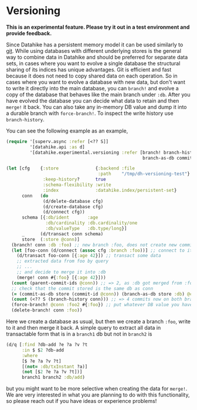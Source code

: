 # Versioning

**This is an experimental feature. Please try it out in a test environment and provide feedback.**

Since Datahike has a persistent memory model it can be used similarly to
[git](https://git-scm.com/). While using databases with different underlying
stores is the general way to combine data in Datahike and should be preferred
for separate data sets, in cases where you want to evolve a single database the
structural sharing of its indices has unique advantages. Git is efficient and
fast because it does not need to copy shared data on each operation. So in cases
where you want to evolve a database with new data, but don't want to write it
directly into the main database, you can `branch!` and evolve a copy of the
database that behaves like the main branch under `:db`. After you have evolved
the database you can decide what data to retain and then `merge!` it back. You
can also take any in-memory DB value and dump it into a durable branch with
`force-branch!`. To inspect the write history use `branch-history`.

You can see the following example as an example,

~~~clojure
(require '[superv.async :refer [<?? S]]
         '[datahike.api :as d]
         '[datahike.experimental.versioning :refer [branch! branch-history delete-branch! force-branch! merge!
                                                    branch-as-db commit-as-db parent-commit-ids]])

(let [cfg    {:store              {:backend :file
                                   :path    "/tmp/dh-versioning-test"}
              :keep-history?      true
              :schema-flexibility :write
              :index              :datahike.index/persistent-set}
      conn   (do
              (d/delete-database cfg)
              (d/create-database cfg)
              (d/connect cfg))
      schema [{:db/ident       :age
               :db/cardinality :db.cardinality/one
               :db/valueType   :db.type/long}]
      _      (d/transact conn schema)
      store  (:store @conn)]
  (branch! conn :db :foo) ;; new branch :foo, does not create new commit, just copies
  (let [foo-conn (d/connect (assoc cfg :branch :foo))] ;; connect to it
    (d/transact foo-conn [{:age 42}]) ;; transact some data
    ;; extracted data from foo by query
    ;; ...
    ;; and decide to merge it into :db
    (merge! conn #{:foo} [{:age 42}]))
  (count (parent-commit-ids @conn)) ;; => 2, as :db got merged from :foo and :db
  ;; check that the commit stored is the same db as conn
  (= (commit-as-db store (commit-id @conn)) (branch-as-db store :db) @conn) ;; => true
  (count (<?? S (branch-history conn))) ;; => 4 commits now on both branches
  (force-branch! @conn :foo2 #{:foo}) ;; put whatever DB value you have created in memory
  (delete-branch! conn :foo))
~~~

Here we create a database as usual, but then we create a branch `:foo`, write to
it and then merge it back. A simple query to extract all data in transactable
form that is in a `branch1` db but not in `branch2` is

~~~clojure
(d/q [:find ?db-add ?e ?a ?v ?t
      :in $ $2 ?db-add
      :where
      [$ ?e ?a ?v ?t]
      [(not= :db/txInstant ?a)]
      (not [$2 ?e ?a ?v ?t])]
      branch1 branch2 :db/add)
~~~

but you might want to be more selective when creating the data for `merge!`. We
are very interested in what you are planning to do with this functionality, so
please reach out if you have ideas or experience problems!
